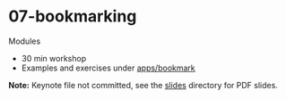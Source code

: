 # 07-bookmarking

Modules

- 30 min workshop
- Examples and exercises under [apps/bookmark](/apps/bookmark)

**Note:** Keynote file not committed, see the [slides](/slides) directory for PDF slides.